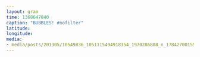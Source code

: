 ```yaml
---
layout: gram
time: 1368647840
caption: "BUBBLES! #nofilter"
latitude: 
longitude: 
media:
- media/posts/201305/10549836_1051115494918354_1970286808_n_17842700155000351.jpg
---
```

